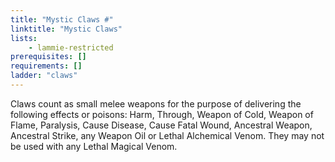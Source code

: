 ```yaml
---
title: "Mystic Claws #"
linktitle: "Mystic Claws"
lists:
    - lammie-restricted
prerequisites: []
requirements: []
ladder: "claws"
---
```

Claws count as small melee weapons for the purpose of delivering the following effects or poisons: Harm, Through, Weapon of Cold, Weapon of Flame, Paralysis, Cause Disease, Cause Fatal Wound, Ancestral Weapon, Ancestral Strike, any Weapon Oil or Lethal Alchemical Venom. They may not be used with any Lethal Magical Venom.